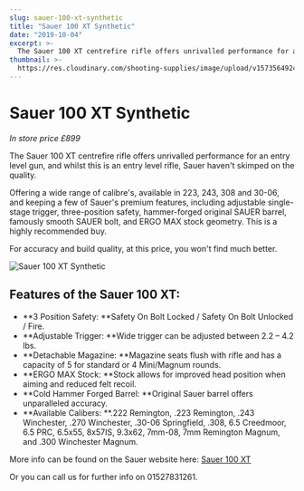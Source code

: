 ```yaml
---
slug: sauer-100-xt-synthetic
title: "Sauer 100 XT Synthetic"
date: "2019-10-04"
excerpt: >-
  The Sauer 100 XT centrefire rifle offers unrivalled performance for an entry level gun.
thumbnail: >-
  https://res.cloudinary.com/shooting-supplies/image/upload/v1573564924/Sauer-100-XT_setzjg_h20huk.png
---
```


# **Sauer 100 XT Synthetic**

_In store price £899_

The Sauer 100 XT centrefire rifle offers unrivalled performance for an entry level gun, and whilst this is an entry level rifle, Sauer haven't skimped on the quality.

Offering a wide range of calibre's, available in 223, 243, 308 and 30-06, and keeping a few of Sauer's premium features, including adjustable single-stage trigger, three-position safety, hammer-forged original SAUER barrel, famously smooth SAUER bolt, and ERGO MAX stock geometry. This is a highly recommended buy.

For accuracy and build quality, at this price, you won't find much better.

![Sauer 100 XT Synthetic](https://res.cloudinary.com/shooting-supplies/image/upload/v1573564924/Sauer-100-XT_setzjg_h20huk.png)

## Features of the Sauer 100 XT:

- **3 Position Safety: **Safety On Bolt Locked / Safety On Bolt Unlocked / Fire.
- **Adjustable Trigger: **Wide trigger can be adjusted between 2.2 – 4.2 lbs.
- **Detachable Magazine: **Magazine seats flush with rifle and has a capacity of 5 for standard or 4 Mini/Magnum rounds.
- **ERGO MAX Stock: **Stock allows for improved head position when aiming and reduced felt recoil.
- **Cold Hammer Forged Barrel: **Original Sauer barrel offers unparalleled accuracy.
- **Available Calibers: **.222 Remington, .223 Remington, .243 Winchester, .270 Winchester, .30-06 Springfield, .308, 6.5 Creedmoor, 6.5 PRC, 6.5x55, 8x57IS, 9.3x62, 7mm-08, 7mm Remington Magnum, and .300 Winchester Magnum.

More info can be found on the Sauer website here: [Sauer 100 XT](https://www.sauer.de/en/s100-classic-xt/)

Or you can call us for further info on 01527831261.
